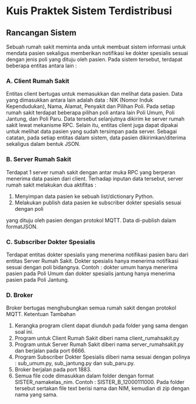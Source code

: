 Kuis Praktek Sistem Terdistribusi
===================================
Rancangan Sistem
----------------
Sebuah rumah sakit meminta anda untuk membuat sistem informasi untuk
mendata pasien sekaligus memberikan notifikasi ke dokter spesialis sesuai dengan jenis
poli yang dituju oleh pasien.
Pada sistem tersebut, terdapat beberapa entitas antara lain :
### A. Client Rumah Sakit
Entitas client bertugas untuk memasukkan dan melihat data pasien. Data yang
dimasukkan antara lain adalah data : NIK (Nomor Induk Kependudukan), Nama, Alamat,
Penyakit dan Pilihan Poli. Pada setiap rumah sakit terdapat beberapa pilihan poli antara
lain Poli Umum, Poli Jantung, dan Poli Paru. Data tersebut selanjutnya dikirim ke server
rumah sakit lewat mekanisme RPC. Selain itu, entitas client juga dapat dipakai untuk
melihat data pasien yang sudah tersimpan pada server.
Sebagai catatan, pada setiap entitas dalam sistem, data pasien dikirimkan/diterima
sekaligus dalam bentuk JSON.
### B. Server Rumah Sakit
Terdapat 1 server rumah sakit dengan antar muka RPC yang berperan menerima
data pasien dari client. Terhadap inputan data tersebut, server rumah sakit melakukan
dua aktifitas :

1. Menyimpan data pasien ke sebuah list/dictionary Python.
2. Melakukan publish data pasien ke subscriber dokter spesialis sesuai dengan poli

yang dituju oleh pasien dengan protokol MQTT. Data di-publish dalam formatJSON.
### C. Subscriber Dokter Spesialis
Terdapat entitas dokter spesialis yang menerima notifikasi pasien baru dari entitas
Server Rumah Sakit. Dokter spesialis hanya menerima notifikasi sesuai dengan poli
bidangnya. Contoh : dokter umum hanya menerima pasien pada Poli Umum dan dokter
spesialis jantung hanya menerima pasien pada Poli Jantung.
### D. Broker
Broker bertugas menghubungkan semua rumah sakit dengan protokol MQTT.
Ketentuan Tambahan

1. Kerangka program client dapat diunduh pada folder yang sama dengan soal ini.
2. Program untuk Client Rumah Sakit diberi nama client_rumahsakit.py
3. Program untuk Server Rumah Sakit diberi nama server_rumahsakit.py dan berjalan
pada port 6666.
4. Program Subscriber Dokter Spesialis diberi nama sesuai dengan polinya :
sub_umum.py, sub_jantung.py dan sub_paru.py.
5. Broker berjalan pada port 1883.
6. Semua file code dimasukkan dalam folder dengan format SISTER_namakelas_nim.
Contoh : SISTER_B_12000111000. Pada folder tersebut sertakan file text berisi nama
dan NIM, kemudian di zip dengan nama yang sama.
